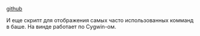 [github](https://github.com/rprtr258/Most-frequent-shell-commands)

И еще скрипт для отображения самых часто использованных комманд в баше. На винде работает по Cygwin-ом.
